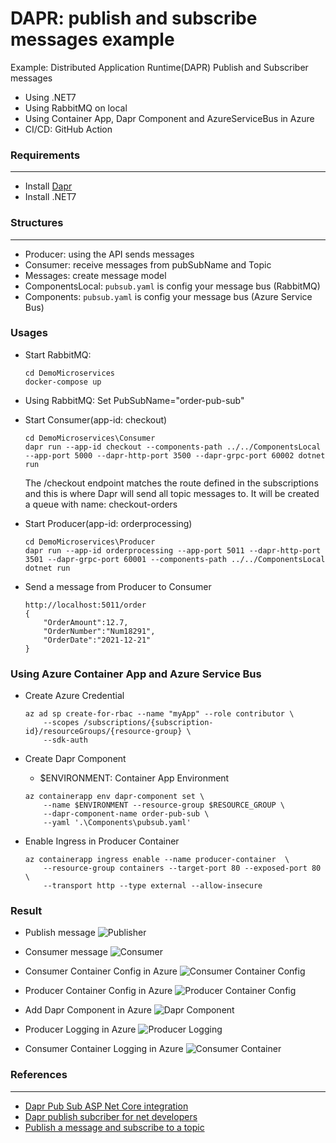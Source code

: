 # DAPR: publish and subscribe messages example
Example: Distributed Application Runtime(DAPR) Publish and Subscriber messages
+ Using .NET7
+ Using RabbitMQ on local
+ Using Container App, Dapr Component and AzureServiceBus in Azure
+ CI/CD: GitHub Action 

### Requirements
----------------
+ Install [Dapr](https://docs.dapr.io/getting-started/)
+ Install .NET7

### Structures
----------------
+ Producer: using the API sends messages
+ Consumer: receive messages from pubSubName and Topic
+ Messages: create message model
+ ComponentsLocal: `pubsub.yaml` is config your message bus (RabbitMQ)
+ Components: `pubsub.yaml` is config your message bus (Azure Service Bus)

### Usages
+ Start RabbitMQ:
    ```
    cd DemoMicroservices
    docker-compose up
    ```
+ Using RabbitMQ:
    Set PubSubName="order-pub-sub"

+ Start Consumer(app-id: checkout)
    ```
    cd DemoMicroservices\Consumer
    dapr run --app-id checkout --components-path ../../ComponentsLocal --app-port 5000 --dapr-http-port 3500 --dapr-grpc-port 60002 dotnet run
    ```
    The /checkout endpoint matches the route defined in the subscriptions and this is where Dapr will send all topic messages to.
    It will be created a queue with name: checkout-orders

+ Start Producer(app-id: orderprocessing)
    ```
    cd DemoMicroservices\Producer
    dapr run --app-id orderprocessing --app-port 5011 --dapr-http-port 3501 --dapr-grpc-port 60001 --components-path ../../ComponentsLocal dotnet run
    ```

+ Send a message from Producer to Consumer
    ```
    http://localhost:5011/order
    {
        "OrderAmount":12.7,
        "OrderNumber":"Num18291",
        "OrderDate":"2021-12-21"
    }
    ```

### Using Azure Container App and Azure Service Bus
+ Create Azure Credential
    ```
    az ad sp create-for-rbac --name "myApp" --role contributor \
        --scopes /subscriptions/{subscription-id}/resourceGroups/{resource-group} \
        --sdk-auth
    ```

+ Create Dapr Component
    + $ENVIRONMENT: Container App Environment

    ```
    az containerapp env dapr-component set \
        --name $ENVIRONMENT --resource-group $RESOURCE_GROUP \
        --dapr-component-name order-pub-sub \
        --yaml '.\Components\pubsub.yaml'
    ```

+ Enable Ingress in Producer Container
    ```
    az containerapp ingress enable --name producer-container  \
        --resource-group containers --target-port 80 --exposed-port 80 \
        --transport http --type external --allow-insecure
    ```

### Result
+ Publish message
    ![Publisher](./Images/Dapr-Publish.png)


+ Consumer message
    ![Consumer](./Images/Dapr-Consumer.png)

+ Consumer Container Config in Azure
    ![Consumer Container Config](./Images/consumer-dapr-config.png)

+ Producer Container Config in Azure
    ![Producer Container Config](./Images/producer-dapr-config.png)

+ Add Dapr Component in Azure
    ![Dapr Component](./Images/dapr-component.png)

+ Producer Logging in Azure
    ![Producer Logging](./Images/producer-log.png)

+ Consumer Container Logging in Azure
    ![Consumer Container](./Images/consumer-logging.png)

### References
--------------
+ [Dapr Pub Sub ASP Net Core integration](https://yourazurecoach.com/2019/12/27/exploring-dapr-pub-sub-part-2-asp-net-core-integration/)
+ [Dapr publish subcriber for net developers](https://docs.microsoft.com/en-us/dotnet/architecture/dapr-for-net-developers/publish-subscribe)
+ [Publish a message and subscribe to a topic](https://docs.dapr.io/developing-applications/building-blocks/pubsub/howto-publish-subscribe/)

